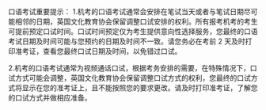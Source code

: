口语考试重要提示： 1.机考的口语考试通常会安排在笔试当天或者与笔试日期尽可能相邻的日期，英国文化教育协会保留调整口试安排的权利。所有报考机考的考生可提前预定口试时间。口试时间预定仅为考生提供意向性选择服务，您最终的口语考试日期及时间可能与您预约的日期及时间不一致。请您务必在考前 2 天及时打印准考证，查看您最终口试日期及时间，以免错过口试。

2.机考的口语考试通常为视频通话口试，根据考务安排的需要，在特殊情况下，口试方式可能会调整，英国文化教育协会保留调整口试方式的权利，您最终的口试方式将显示在您的准考证上，且不能按照您的要求更改。请及时打印准考证，了解您的口试方式并做相应准备。
